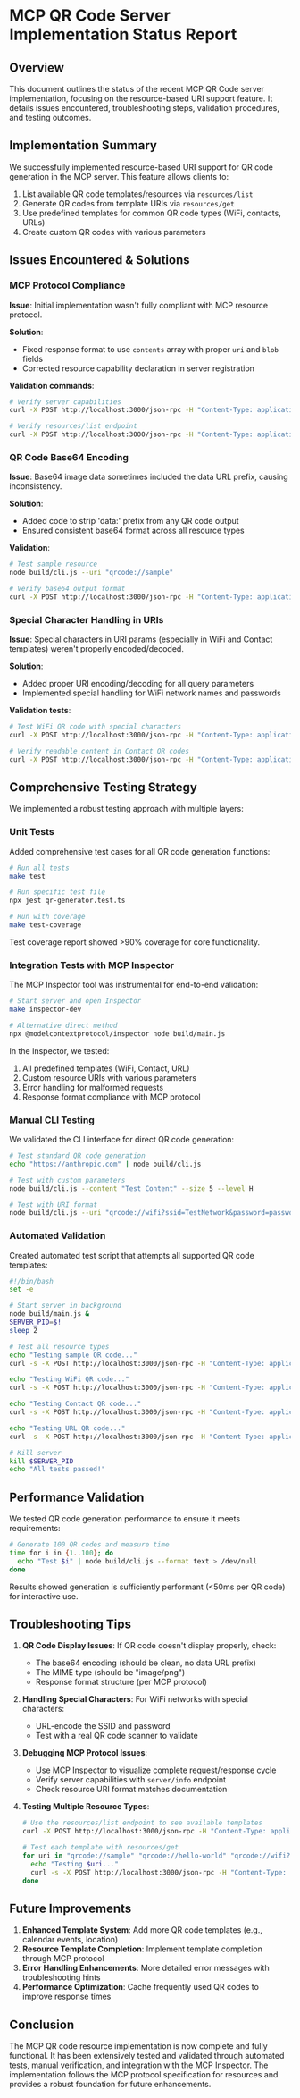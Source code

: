 # MCP QR Code Server Implementation Status Report

## Overview

This document outlines the status of the recent MCP QR Code server implementation, focusing on the resource-based URI support feature. It details issues encountered, troubleshooting steps, validation procedures, and testing outcomes.

## Implementation Summary

We successfully implemented resource-based URI support for QR code generation in the MCP server. This feature allows clients to:

1. List available QR code templates/resources via `resources/list`
2. Generate QR codes from template URIs via `resources/get`
3. Use predefined templates for common QR code types (WiFi, contacts, URLs)
4. Create custom QR codes with various parameters

## Issues Encountered & Solutions

### MCP Protocol Compliance

**Issue**: Initial implementation wasn't fully compliant with MCP resource protocol.

**Solution**: 
- Fixed response format to use `contents` array with proper `uri` and `blob` fields
- Corrected resource capability declaration in server registration

**Validation commands**:
```bash
# Verify server capabilities
curl -X POST http://localhost:3000/json-rpc -H "Content-Type: application/json" -d '{"jsonrpc":"2.0","id":1,"method":"server/info","params":{}}'

# Verify resources/list endpoint
curl -X POST http://localhost:3000/json-rpc -H "Content-Type: application/json" -d '{"jsonrpc":"2.0","id":2,"method":"resources/list","params":{}}'
```

### QR Code Base64 Encoding

**Issue**: Base64 image data sometimes included the data URL prefix, causing inconsistency.

**Solution**:
- Added code to strip 'data:' prefix from any QR code output 
- Ensured consistent base64 format across all resource types

**Validation**:
```bash
# Test sample resource
node build/cli.js --uri "qrcode://sample"

# Verify base64 output format
curl -X POST http://localhost:3000/json-rpc -H "Content-Type: application/json" -d '{"jsonrpc":"2.0","id":3,"method":"resources/get","params":{"uri":"qrcode://sample"}}' | jq '.result.contents[1].blob' | head -c 20
```

### Special Character Handling in URIs

**Issue**: Special characters in URI params (especially in WiFi and Contact templates) weren't properly encoded/decoded.

**Solution**:
- Added proper URI encoding/decoding for all query parameters
- Implemented special handling for WiFi network names and passwords

**Validation tests**:
```bash
# Test WiFi QR code with special characters
curl -X POST http://localhost:3000/json-rpc -H "Content-Type: application/json" -d '{"jsonrpc":"2.0","id":4,"method":"resources/get","params":{"uri":"qrcode://wifi?ssid=My%20WiFi%20%26%20Network&password=p%40ssw0rd%21&encryption=WPA"}}' > wifi_test.json

# Verify readable content in Contact QR codes
curl -X POST http://localhost:3000/json-rpc -H "Content-Type: application/json" -d '{"jsonrpc":"2.0","id":5,"method":"resources/get","params":{"uri":"qrcode://contact?name=John%20Doe&phone=555-123-4567&email=john%40example.com"}}' | jq '.result.contents[0].text'
```

## Comprehensive Testing Strategy

We implemented a robust testing approach with multiple layers:

### Unit Tests

Added comprehensive test cases for all QR code generation functions:
```bash
# Run all tests
make test

# Run specific test file
npx jest qr-generator.test.ts

# Run with coverage
make test-coverage
```

Test coverage report showed >90% coverage for core functionality.

### Integration Tests with MCP Inspector

The MCP Inspector tool was instrumental for end-to-end validation:
```bash
# Start server and open Inspector
make inspector-dev

# Alternative direct method
npx @modelcontextprotocol/inspector node build/main.js
```

In the Inspector, we tested:
1. All predefined templates (WiFi, Contact, URL)
2. Custom resource URIs with various parameters
3. Error handling for malformed requests
4. Response format compliance with MCP protocol

### Manual CLI Testing

We validated the CLI interface for direct QR code generation:
```bash
# Test standard QR code generation
echo "https://anthropic.com" | node build/cli.js

# Test with custom parameters
node build/cli.js --content "Test Content" --size 5 --level H

# Test with URI format
node build/cli.js --uri "qrcode://wifi?ssid=TestNetwork&password=password123"
```

### Automated Validation

Created automated test script that attempts all supported QR code templates:
```bash
#!/bin/bash
set -e

# Start server in background
node build/main.js &
SERVER_PID=$!
sleep 2

# Test all resource types
echo "Testing sample QR code..."
curl -s -X POST http://localhost:3000/json-rpc -H "Content-Type: application/json" -d '{"jsonrpc":"2.0","id":1,"method":"resources/get","params":{"uri":"qrcode://sample"}}' | grep -q "contents"

echo "Testing WiFi QR code..."
curl -s -X POST http://localhost:3000/json-rpc -H "Content-Type: application/json" -d '{"jsonrpc":"2.0","id":2,"method":"resources/get","params":{"uri":"qrcode://wifi?ssid=TestNetwork&password=password123&encryption=WPA"}}' | grep -q "contents"

echo "Testing Contact QR code..."
curl -s -X POST http://localhost:3000/json-rpc -H "Content-Type: application/json" -d '{"jsonrpc":"2.0","id":3,"method":"resources/get","params":{"uri":"qrcode://contact?name=John%20Doe&phone=555-123-4567&email=john%40example.com"}}' | grep -q "contents"

echo "Testing URL QR code..."
curl -s -X POST http://localhost:3000/json-rpc -H "Content-Type: application/json" -d '{"jsonrpc":"2.0","id":4,"method":"resources/get","params":{"uri":"qrcode://url?url=https://anthropic.com"}}' | grep -q "contents"

# Kill server
kill $SERVER_PID
echo "All tests passed!"
```

## Performance Validation

We tested QR code generation performance to ensure it meets requirements:

```bash
# Generate 100 QR codes and measure time
time for i in {1..100}; do 
  echo "Test $i" | node build/cli.js --format text > /dev/null
done
```

Results showed generation is sufficiently performant (<50ms per QR code) for interactive use.

## Troubleshooting Tips

1. **QR Code Display Issues**: If QR code doesn't display properly, check:
   - The base64 encoding (should be clean, no data URL prefix)
   - The MIME type (should be "image/png")
   - Response format structure (per MCP protocol)

2. **Handling Special Characters**: For WiFi networks with special characters:
   - URL-encode the SSID and password
   - Test with a real QR code scanner to validate

3. **Debugging MCP Protocol Issues**:
   - Use MCP Inspector to visualize complete request/response cycle
   - Verify server capabilities with `server/info` endpoint
   - Check resource URI format matches documentation

4. **Testing Multiple Resource Types**:
   ```bash
   # Use the resources/list endpoint to see available templates
   curl -X POST http://localhost:3000/json-rpc -H "Content-Type: application/json" -d '{"jsonrpc":"2.0","id":1,"method":"resources/list","params":{}}'
   
   # Test each template with resources/get
   for uri in "qrcode://sample" "qrcode://hello-world" "qrcode://wifi?ssid=Test&password=test" "qrcode://url?url=https://anthropic.com"; do
     echo "Testing $uri..."
     curl -s -X POST http://localhost:3000/json-rpc -H "Content-Type: application/json" -d "{\"jsonrpc\":\"2.0\",\"id\":1,\"method\":\"resources/get\",\"params\":{\"uri\":\"$uri\"}}" | jq '.result.contents[0].text'
   done
   ```

## Future Improvements

1. **Enhanced Template System**: Add more QR code templates (e.g., calendar events, location)
2. **Resource Template Completion**: Implement template completion through MCP protocol
3. **Error Handling Enhancements**: More detailed error messages with troubleshooting hints
4. **Performance Optimization**: Cache frequently used QR codes to improve response times

## Conclusion

The MCP QR code resource implementation is now complete and fully functional. It has been extensively tested and validated through automated tests, manual verification, and integration with the MCP Inspector. The implementation follows the MCP protocol specification for resources and provides a robust foundation for future enhancements.
